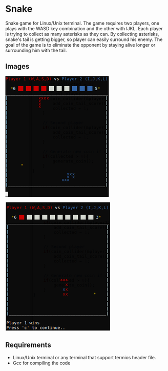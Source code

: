 # Snake

Snake game for Linux/Unix terminal. The game requires two players, one plays with the WASD key combination and the other with IJKL. Each player is trying to collect as many asterisks as they can. By collecting asterisks, snake's tail is getting bigger, so player can easily surround his enemy. The goal of the game is to eliminate the opponent by staying alive longer or surrounding him with the tail.

## Images

![alt text](https://github.com/SanjinKurelic/TerminalSnake/blob/master/resources/img1.png "Basic gameplay")

![alt text](https://github.com/SanjinKurelic/TerminalSnake/blob/master/resources/img2.png "Player 1 wins")

## Requirements

+ Linux/Unix terminal or any terminal that support termios header file.
+ Gcc for compiling the code
